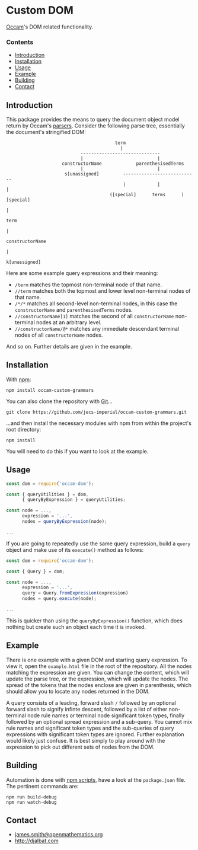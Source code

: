# Custom DOM

[Occam](https://github.com/jecs-imperial/occam)'s DOM related functionality.

### Contents

- [Introduction](#introduction)
- [Installation](#installation)
- [Usage](#usage)
- [Example](#example)
- [Building](#building)
- [Contact](#contact)

## Introduction

This package provides the means to query the document object model return by Occam's [parsers](https://github.com/jecs-imperial/occam-parsers). Consider the following parse tree, essentially the document's stringified DOM:

```
                                         term
                                           |
                            ------------------------------
                            |                            |
                     constructorName             parenthesisedTerms
                            |                            |
                      s[unassigned]         ----------------------------
                                            |            |             |
                                       ([special]      terms      )[special]
                                                                       |
                                                                     term
                                                                       |
                                                                constructorName
                                                                       |
                                                                 k[unassigned]
```
Here are some example query expressions and their meaning:

* `/term` matches the topmost non-terminal node of that name.
* `//term` matches both the topmost and lower level non-terminal nodes of that name.
* `/*/*` matches all second-level non-terminal nodes, in this case the `constructorName` and `parenthesisedTerms` nodes.
* `//constructorName[1]` matches the second of all `constructorName` non-terminal nodes at an arbitrary level.
* `//constructorName/@*` matches any immediate descendant terminal nodes of all `constructorName` nodes.

And so on. Further details are given in the example.

## Installation

With [npm](https://www.npmjs.com/):

    npm install occam-custom-grammars

You can also clone the repository with [Git](https://git-scm.com/)...

    git clone https://github.com/jecs-imperial/occam-custom-grammars.git

...and then install the necessary modules with npm from within the project's root directory:

    npm install

You will need to do this if you want to look at the example.

## Usage

```js
const dom = require('occam-dom');

const { queryUtilities } = dom,
      { queryByExpression } = queryUtilities;

const node = ...,
      expression = '...',
      nodes = queryByExpression(node);

...
```
If you are going to repeatedly use the same query expression, build a `query` object and make use of its `execute()` method as follows:

```js
const dom = require('occam-dom');

const { Query } = dom;

const node = ...,
      expression = '...',
      query = Query.fromExpression(expression)
      nodes = query.execute(node);

...
```
This is quicker than using the `queryByExpression()` function, which does nothing but create such an object each time it is invoked.

## Example

There is one example with a given DOM and starting query expression. To view it, open the `example.html` file in the root of the repository. All the nodes matching the expression are given. You can change the content, which will update the parse tree, or the expression, which will update the nodes. The spread of the tokens that the nodes enclose are given in parenthesis, which should allow you to locate any nodes returned in the DOM.

A query consists of a leading, forward slash `/` followed by an optional forward slash to signify infinte descent, followed by a list of either non-terminal node rule names or terminal node significant token types, finally followed by an optional spread expression and a sub-query. You cannot mix rule names and significant token types and the sub-queries of query expressions with significant token types are ignored. Further explanation would likely just confuse. It is best simply to play around with the expression to pick out different sets of nodes from the DOM.

## Building

Automation is done with [npm scripts](https://docs.npmjs.com/misc/scripts), have a look at the `package.json` file. The pertinent commands are:

    npm run build-debug
    npm run watch-debug

## Contact

* james.smith@openmathematics.org
* http://djalbat.com
